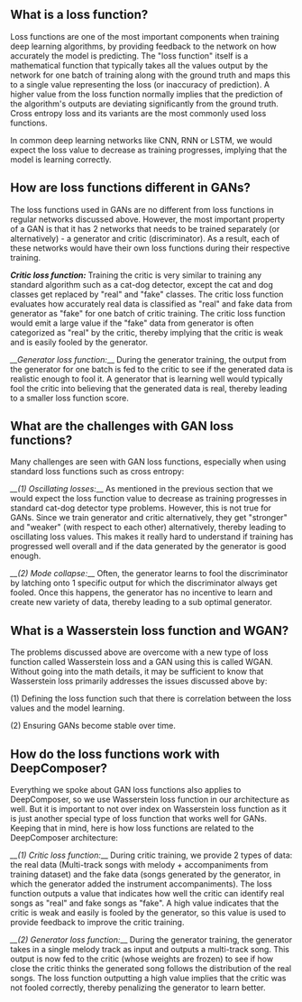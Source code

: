 ## What is a loss function? ##

Loss functions are one of the most important components when training deep learning algorithms, by providing feedback to the network on how accurately the model is predicting. The "loss function" itself is a mathematical function that typically takes all the values output by the network for one batch of training along with the ground truth and maps this to a single value representing the loss (or inaccuracy of prediction). A higher value from the loss function normally implies that the prediction of the algorithm's outputs are deviating significantly from the ground truth. Cross entropy loss and its variants are the most commonly used loss functions. 

In common deep learning networks like CNN, RNN or LSTM, we would expect the loss value to decrease as training progresses, implying that the model is learning correctly.

## How are loss functions different in GANs? ##

The loss functions used in GANs are no different from loss functions in regular networks discussed above. However, the most important property of a GAN is that it has 2 networks that needs to be trained separately (or alternatively) - a generator and critic (discriminator). As a result, each of these networks would have their own loss functions during their respective training. 

*__Critic loss function:__* Training the critic is very similar to training any standard algorithm such as a cat-dog detector, except the cat and dog classes get replaced by "real" and "fake" classes. The critic loss function evaluates how accurately real data is classified as "real" and fake data from generator as "fake" for one batch of critic training. The critic loss function would emit a large value if the "fake" data from generator is often categorized as "real" by the critic, thereby implying that the critic is weak and is easily fooled by the generator. 

*__Generator loss function:*__ During the generator training, the output from the generator for one batch is fed to the critic to see if the generated data is realistic enough to fool it. A generator that is learning well would typically fool the critic into believing that the generated data is real, thereby leading to a smaller loss function score.

## What are the challenges with GAN loss functions? ##

Many challenges are seen with GAN loss functions, especially when using standard loss functions such as cross entropy:

*__(1) Oscillating losses:*__ As mentioned in the previous section that we would expect the loss function value to decrease as training progresses in standard cat-dog detector type problems. However, this is not true for GANs. Since we train generator and critic alternatively, they get "stronger" and "weaker" (with respect to each other) alternatively, thereby leading to oscillating loss values. This makes it really hard to understand if training has progressed well overall and if the data generated by the generator is good enough.

*__(2) Mode collapse:*__ Often, the generator learns to fool the discriminator by latching onto 1 specific output for which the discriminator always get fooled. Once this happens, the generator has no incentive to learn and create new variety of data, thereby leading to a sub optimal generator. 

## What is a Wasserstein loss function and WGAN? ##

The problems discussed above are overcome with a new type of loss function called Wasserstein loss and a GAN using this is called WGAN. Without going into the math details, it may be sufficient to know that Wasserstein loss primarily addresses the issues discussed above by:

(1) Defining the loss function such that there is correlation between the loss values and the model learning.

(2) Ensuring GANs become stable over time. 

## How do the loss functions work with DeepComposer? ##

Everything we spoke about GAN loss functions also applies to DeepComposer, so we use Wasserstein loss function in our architecture as well. But it is important to not over index on Wasserstein loss function as it is just another special type of loss function that works well for GANs. Keeping that in mind, here is how loss functions are related to the DeepComposer architecture:

*__(1) Critic loss function:*__ During critic training, we provide 2 types of data: the real data (Multi-track songs with melody + accompaniments from training dataset) and the fake data (songs generated by the generator, in which the generator added the instrument accompaniments). The loss function outputs a value that indicates how well the critic can identify real songs as "real" and fake songs as "fake". A high value indicates that the critic is weak and easily is fooled by the generator, so this value is used to provide feedback to improve the critic training. 

*__(2) Generator loss function:*__ During the generator training, the generator takes in a single melody track as input and outputs a multi-track song. This output is now fed to the critic (whose weights are frozen) to see if how close the critic thinks the generated song follows the distribution of the real songs. The loss function outputting a high value implies that the critic was not fooled correctly, thereby penalizing the generator to learn better.
